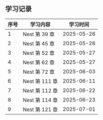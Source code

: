## 学习记录

| 序号 | 学习内容       | 学习时间   |
| ---- | -------------- | ---------- |
| 1    | Nest 第 39 章  | 2025-05-26 |
| 2    | Nest 第 45 章  | 2025-05-26 |
| 3    | Nest 第 52 章  | 2025-05-27 |
| 4    | Nest 第 62 章  | 2025-05-27 |
| 5    | Nest 第 72 章  | 2025-06-03 |
| 6    | Nest 第 111 章 | 2025-06-11 |
| 7    | Nest 第 112 章 | 2025-06-22 |
| 8    | Nest 第 114 章 | 2025-06-23 |
| 9    | Nest 第 121 章 | 2025-07-01 |
